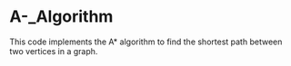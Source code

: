 # A-_Algorithm
This code implements the A* algorithm to find the shortest path between two vertices in a graph. 
